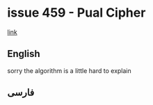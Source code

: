 # issue 459 - Pual Cipher
[link](https://ericnormand.me/issues/purelyfunctional-tv-newsletter-459-revisiting-the-open-closed-principle)

## English
sorry the algorithm is a little hard to explain

## فارسی
